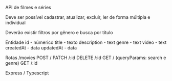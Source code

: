 API de filmes e séries

Deve ser possível cadastrar, atualizar, excluir, ler de forma múltipla e individual

Deverão existir filtros por gênero e busca por título

Entidade id - númerico title - texto description - text genre - text video - text createdAt - data updatedAt - data

Rotas /movies POST / PATCH /:id DELETE /:id GET / (queryParams: search e genre) GET /:id

Express / Typescript